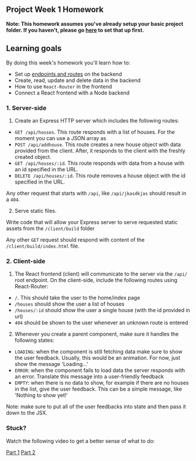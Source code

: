 ## Project Week 1 Homework

**Note: This homework assumes you've already setup your basic project folder. If you haven't, please go [here](../guide-newproject.md) to set that up first.**

## Learning goals

By doing this week's homework you'll learn how to:

- Set up [endpoints and routes](https://www.lynda.com/WordPress-tutorials/Understanding-routes-endpoints/572168/596805-4.html) on the backend
- Create, read, update and delete data in the backend
- How to use `React-Router` in the frontend
- Connect a React frontend with a Node backend

### 1. Server-side

1. Create an Express HTTP server which includes the following routes:

- `GET /api/houses`. This route responds with a list of houses. For the moment you can use a JSON array as
- `POST /api/addhouse`. This route creates a new house object with data provided from the client. After, it responds to the client with the freshly created object.
- `GET /api/houses/:id`. This route responds with data from a house with an id specified in the URL.
- `DELETE /api/houses/:id`. This route removes a house object with the id specified in the URL.

Any other request that starts with `/api`, like `/api/jkasdkjas` should result in a `404`.

2. Serve static files.

Write code that will allow your Express server to serve requested static assets from the `/client/build` folder

Any other `GET` request should respond with content of the `/client/build/index.html` file.

### 2. Client-side

1.  The React frontend (client) will communicate to the server via the `/api/` root endpoint. On the client-side, include the following routes using React-Router:

- `/`. This should take the user to the home/index page
- `/houses` should show the user a list of houses
- `/houses/:id` should show the user a single house (with the id provided in url)
- `404` should be shown to the user whenever an unknown route is entered

2.  Whenever you create a parent component, make sure it handles the following states:

- `LOADING`: when the component is still fetching data make sure to show the user feedback. Usually, this would be an animation. For now, just show the message 'Loading...'
- `ERROR`: when the component fails to load data the server responds with an error. Translate this message into a user-friendly feedback
- `EMPTY`: when there is no data to show, for example if there are no houses in the list, give the user feedback. This can be a simple message, like 'Nothing to show yet!'

Note: make sure to put all of the user feedbacks into state and then pass it down to the JSX.

### Stuck?

Watch the following video to get a better sense of what to do:

[Part 1](https://www.youtube.com/watch?v=PH87EnV6CKI)
[Part 2](https://www.youtube.com/watch?v=3fhtOWC-uIY)
